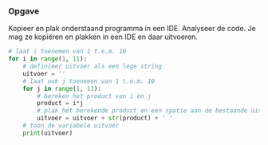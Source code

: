 ### Opgave

Kopieer en plak onderstaand programma in een IDE. Analyseer de code. Je mag ze kopiëren en plakken in een IDE en daar uitvoeren.

```python
# laat i toenemen van 1 t.e.m. 10
for i in range(1, 11):   
    # definieer uitvoer als een lege string
    uitvoer = ''
    # laat ook j toenemen van 1 t.e.m. 10
    for j in range(1, 11):  
        # bereken het product van i en j
        product = i*j
        # plak het berekende product en een spatie aan de bestaande uitvoer
        uitvoer = uitvoer + str(product) + ' '
    # toon de variabele uitvoer
    print(uitvoer)
```
